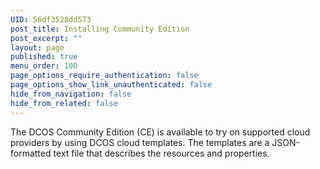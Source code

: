 ```yaml
---
UID: 56df3528dd573
post_title: Installing Community Edition
post_excerpt: ""
layout: page
published: true
menu_order: 100
page_options_require_authentication: false
page_options_show_link_unauthenticated: false
hide_from_navigation: false
hide_from_related: false
---
```

The DCOS Community Edition (CE) is available to try on supported cloud providers by using DCOS cloud templates. The templates are a JSON-formatted text file that describes the resources and properties.